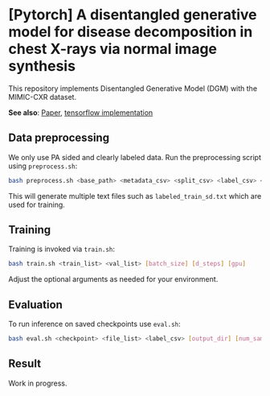 # [Pytorch] A disentangled generative model for disease decomposition in chest X-rays via normal image synthesis

This repository implements Disentangled Generative Model (DGM) with the MIMIC-CXR dataset.

**See also**: [Paper](https://doi.org/10.1016/j.media.2020.101839), [tensorflow implementation](https://github.com/YeongHyeon/DGM-TF)

## Data preprocessing

We only use PA sided and clearly labeled data.
Run the preprocessing script using `preprocess.sh`:

```bash
bash preprocess.sh <base_path> <metadata_csv> <split_csv> <label_csv> <output_dir> [mimic_csv] [chexbert_ckpt] [device]
```

This will generate multiple text files such as `labeled_train_sd.txt` which are used for training.

## Training

Training is invoked via `train.sh`:

```bash
bash train.sh <train_list> <val_list> [batch_size] [d_steps] [gpu]
```

Adjust the optional arguments as needed for your environment.

## Evaluation

To run inference on saved checkpoints use `eval.sh`:

```bash
bash eval.sh <checkpoint> <file_list> <label_csv> [output_dir] [num_samples] [gpu]
```

## Result

Work in progress.
